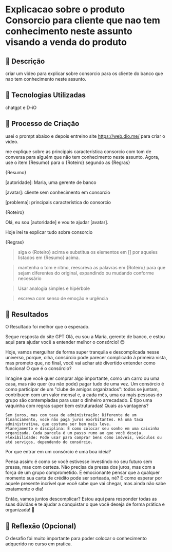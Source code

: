 


# Explicacao sobre o produto Consorcio para cliente que nao tem conhecimento neste assunto visando a venda do produto

## 📒 Descrição
criar um video para explicar sobre consorcio para os cliente do banco que nao tem conhecimento neste assunto.

## 🤖 Tecnologias Utilizadas
chatgpt e D-iO

## 🧐 Processo de Criação
usei o prompt abaixo e depois entreino site https://web.dio.me/ para criar o video.

me explique sobre as principais característica consorcio com tom de conversa para alguém que não tem conhecimento neste assunto. Agora, use o item {Resumo} para o {Roteiro} segundo as {Regras} 

{Resumo} 

[autoridade]: Maria, uma gerente de banco 

[avatar]: cliente sem conhecimento em consorcio 

[problema]: principais característica do consorcio 

{Roteiro} 

Olá, eu sou [autoridade] e vou te ajudar [avatar]. 

Hoje irei te explicar tudo sobre consorcio 

{Regras} 

> siga o {Roteiro} acima e substitua os elementos em [] por aqueles listados em {Resumo} acima. 

>mantenha o tom e ritmo, reescreva as palavras em {Roteiro} para que sejam diferentes do original, expandindo ou mudando conforme necessário 

> Usar analogia simples e hipérbole 

>escreva com senso de emoção e urgência  


## 🚀 Resultados
O Resultado foi melhor que o esperado.

Segue resposta do site GPT
Olá, eu sou a Maria, gerente de banco, e estou aqui para ajudar você a entender melhor o consórcio! 😊

Hoje, vamos mergulhar de forma super tranquila e descomplicada nesse universo, porque, olha, consórcio pode parecer complicado à primeira vista, mas prometo que, no final, você vai achar até divertido entender como funciona!
O que é o consórcio?

Imagine que você quer comprar algo importante, como um carro ou uma casa, mas não quer (ou não pode) pagar tudo de uma vez. Um consórcio é como participar de um "clube de amigos organizados": todos se juntam, contribuem com um valor mensal e, a cada mês, uma ou mais pessoas do grupo são contempladas para usar o dinheiro arrecadado. É tipo uma vaquinha com regras super bem estruturadas!
Quais as vantagens?

    Sem juros, mas com taxa de administração: Diferente de um financiamento, você não paga juros exorbitantes. Há uma taxa administrativa, que costuma ser bem mais leve.
    Planejamento e disciplina: É como colocar seu sonho em uma caixinha organizada. Cada parcela é um passo rumo ao que você deseja.
    Flexibilidade: Pode usar para comprar bens como imóveis, veículos ou até serviços, dependendo do consórcio.

Por que entrar em um consórcio é uma boa ideia?

Pensa assim: é como se você estivesse investindo no seu futuro sem pressa, mas com certeza. Não precisa da pressa dos juros, mas com a força de um grupo comprometido. É emocionante pensar que a qualquer momento sua carta de crédito pode ser sorteada, né? É como esperar por aquele presente incrível que você sabe que vai chegar, mas ainda não sabe exatamente o dia!

Então, vamos juntos descomplicar? Estou aqui para responder todas as suas dúvidas e te ajudar a conquistar o que você deseja de forma prática e organizada! 💪

## 💭 Reflexão (Opcional)
O desafio foi muito importante para poder colocar o conhecimento adquerido no curso em pratica. 
```

